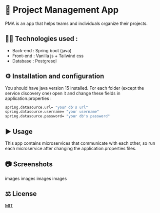 # 📓 Project Management App

PMA is an app that helps teams and individuals organize their projects.

## 👨‍💻 Technologies used :

- Back-end : Spring boot (java)
- Front-end : Vanilla js + Tailwind css
- Database : Postgresql

## ⚙️ Installation and configuration

You should have java version 15 installed. For each folder (except the service discovery one) open it and change these fields in application.properties :

```bash
spring.datasource.url= "your db's url"
spring.datasource.username= "your username"
spring.datasource.password= "your db's password"
```

## ▶️ Usage

This app contains microservices that communicate with each other, so run each microservice after changing the application.properties files.

## 📷 Screenshots

images
images
images
images

## ⚖️ License

[MIT](https://choosealicense.com/licenses/mit/)
